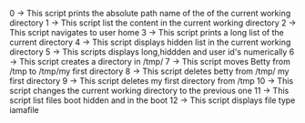 0 -> This script prints the absolute path name of the of the current working directory
1 -> This script list the content in the current working directory
2 -> This script navigates to user home
3 -> This script prints a long list of the current directory
4 -> This script displays hidden list in the current working directory
5 -> This scripts displays long,hiddden and user id's numerically
6 -> This script creates a directory in /tmp/
7 -> This script moves Betty from /tmp to /tmp/my first directory
8 -> This script deletes betty from /tmp/ my first directory
9 -> This script deletes my first directory from /tmp
10 -> This script changes the current working directory to the previous one
11 -> This script list files boot hidden and in the boot
12 -> This script displays file type iamafile
